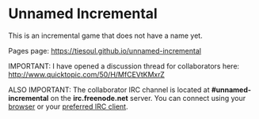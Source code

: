Unnamed Incremental
===================
This is an incremental game that does not have a name yet.

Pages page: https://tiesoul.github.io/unnamed-incremental

IMPORTANT: I have opened a discussion thread for collaborators here: http://www.quicktopic.com/50/H/MfCEVtKMxrZ

ALSO IMPORTANT: The collaborator IRC channel is located at **#unnamed-incremental** on the **irc.freenode.net** server. You can connect using your [browser](https://webchat.freenode.net/?channels=%23unnamed-incremental) or your [preferred IRC client](irc://webchat.freenode.net/#unnamed-incremental).
